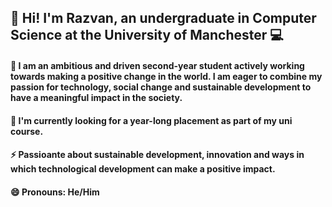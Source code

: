 ## 👋 Hi! I'm Razvan, an undergraduate in Computer Science at the University of Manchester :computer:

#### 💬 I am an ambitious and driven second-year student actively working towards making a positive change in the world. I am eager to combine my passion for technology, social change and sustainable development to have a meaningful impact in the society. 
#### 👀 I'm currently looking for a year-long placement as part of my uni course.
#### ⚡ Passioante about sustainable development, innovation and ways in which technological development can make a positive impact.
#### 😄 Pronouns: He/Him

####

<!--
**razvanpopescu00/razvanpopescu00** is a ✨ _special_ ✨ repository because its `README.md` (this file) appears on your GitHub profile.

Here are some ideas to get you started:

- 🔭 I’m currently working on ...
- 🌱 I’m currently learning ...
- 👯 I’m looking to collaborate on ...
- 🤔 I’m looking for help with ...
- 💬 Ask me about ...
- 📫 How to reach me: ...
- 😄 Pronouns: ...
- ⚡ Fun fact: ...
-->
